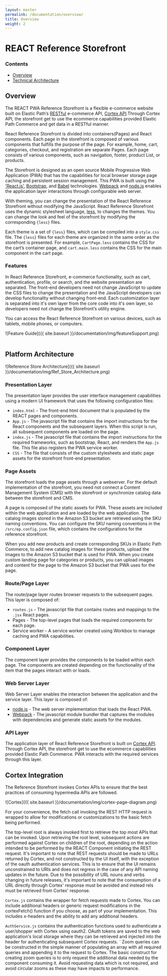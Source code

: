 ```yaml
---
layout: master
permalink: /documentation/overview/
title: Overview
weight: 2
---
```

# REACT Reference Storefront

### Contents
- [Overview](/documentation/Overview.md#Overview)
- [Technical Architecture](/documentation/Overview.md#platform_architecture)


## Overview

The REACT PWA Reference Storefront is a flexible e-commerce website built on Elastic Path’s [RESTful](http://en.wikipedia.org/wiki/Representational_state_transfer) e-commerce API,  [Cortex API](https://developers.elasticpath.com/commerce/7.3/Cortex-API-Front-End-Development/Getting-Started/Introduction).Through Cortex API, the storefront get to use the ecommerce capabilities provided Elastic Path Commerce and get data in a RESTful manner.

React Reference Storefront is divided into containers(Pages) and React components. Each page in the storefront is composed of various components that fulfills the purpose of the page. For example, home, cart, categories, checkout, and registration are separate Pages. Each page consists of various components, such as navigation, footer, product List, or products.

The Storefront is designed as an open source Mobile Progressive Web Application (PWA) that has the capabilities for local browser storage page caching and persistent session management. This PWA is built using the ['React.js'](https://reactjs.org/), [Bootstrap](https://getbootstrap.com/docs/4.0/getting-started/introduction/), and [Babel](https://babeljs.io/) technologies. [Webpack](https://webpack.js.org/) and [node.js](https://nodejs.org/en/) enables the application layer interactions through configurable web server.

With theming, you can change the presentation of the React Reference Storefront without modifying the JavaScript. React Reference Storefront uses the dynamic stylesheet language, [less](http://lesscss.org/), to changes the themes. You can change the look and feel of the storefront by modifying the corresponding `{less}` files.

Each theme is a set of `{less}` files, which can be compiled into a `style.css` file. The `{less}` files for each theme are organized in the same order as the storefront is presented.
For example, `CartPage.less` contains the CSS for the cart’s container page, and  `cart.main.less` contains the CSS for the main component in the cart page.

### Features

In React Reference Storefront, e-commerce functionality, such as cart, authentication, profile, or search, and the website presentation are separated. The front-end developers need not change JavaScript to update the CSS files to change the presentation and the JavaScript developers can develop functionality without changing front-end. Each customization layer is separated into it's own layer from the core code into it's own layer, so developers need not change the Storefront’s utility engine.

You can access the React Reference Storefront on various devices, such as tablets, mobile phones, or computers.

![Feature Guide]({{ site.baseurl }}/documentation/img/featureSupport.png)
<br/><br/>


## Platform Architecture

![Reference Store Architecture]({{ site.baseurl }}/documentation/img/Ref_Store_Architecture.png)
<br/>

### Presentation Layer

The presentation layer provides the user interface management capabilities using a modern UI framework that uses the following configuration files:
- `index.html` - The front-end html document that is populated by the REACT pages and components.
- `App.js` - The javascript file that contains the import instructions for the React components and the subsequent layers. When this script is run, all subsequent components are loaded on the page.
- `index.js` - The javascript file that contains the import instructions for the required frameworks, such as bootstrap, React, and renders the `App.js` file. This file also registers the PWA service worker.
- `CSS` - The file that consists of the  custom stylesheets and static page assets for the storefront front-end presentation.

### Page Assets

The storefront loads the page assets  through a webserver. For the default implementation of the storefront, you need not connect a Content Management System (CMS) with the storefront or synchronize catalog data between the storefront and CMS.

A page is composed of the static assets for PWA. These assets are included within the web application and are loaded by the web application. The catalog images stored in the Amazon S3 bucket are retrieved using the SKU naming conventions. You can configure the SKU naming conventions in the `/src/ep.config.json` file, which contains the configurations for the reference storefront.

When you add new products and create corresponding SKUs in Elastic Path Commerce, to add new catalog images for these products, upload the images to the Amazon S3 bucket that is used for PWA. When you create custom landing page for categories or products, you can upload images and content for the page to the Amazon S3 bucket that PWA uses for the page.

### Route/Page Layer

The route/page layer routes browser requests to the subsequent pages. This layer is composed of:
* `routes.js` - The javascript file that contains routes and mappings to the `.jsx` React pages.
* Pages - The top-level pages that loads the required components for each page.
* Service worker - A service worker  created using Workbox to manage caching and PWA capabilities.

### Component Layer

The component layer provides the components to be loaded within each page. The components are created depending on the functionality of the item that the pages interact with or loads.

### Web Server Layer

Web Server Layer enables the interaction between the application and the service layer. This layer is composed of:
* [node.js](https://nodejs.org/en/) - The web server implementation that loads the React PWA.
* [Webpack](https://webpack.js.org/) - The  javascript module bundler that captures the modules with dependencies and generate static assets for the modules.

### API Layer

The application layer of React Reference Storefront is built on [Cortex API](https://developers.elasticpath.com/commerce/7.3/Cortex-API-Front-End-Development/Getting-Started/Introduction). Through Cortex API, the storefront get to use the ecommerce capabilities provided Elastic Path Commerce. PWA interacts with the required services through this layer.

## Cortex Integration

The Reference Storefront invokes Cortex APIs to ensure that the best practices of consuming hypermedia APIs are followed.

![Cortex]({{ site.baseurl }}/documentation/img/cortex-page-diagram.png)

For your convenience, the fetch call invoking the REST HTTP request is wrapped to allow for modifications or customizations to the basic fetch being performed.

The top-level root is always invoked first to retrieve the top most APIs that can be invoked. Upon retrieving the root level, subsequent actions are performed against Cortex on children of the root, depending on the action intended to be performed by the REACT Component initiating the REST request. It's important to note that REST requests should be made to URLs returned by Cortex, and not constructed by the UI itself, with the exception of the oauth authentication services. This is to ensure that the UI remains unconstrained to URIs and does not regress in the case of any API naming updates in the future. Due to the possibility of URL nouns and verbs changing in future releases, it's important to note that the consumption of a URL directly through Cortex' response must be avoided and instead rels must be retrieved from Cortex' response.

`Cortex.js` contains the wrapper for fetch requests made to Cortex. You can include additional headers or generic request modifications in the cortexFetch() function if you choose, as part of your implementation. This includes x-headers and the ability to add any additional headers.

`AuthService.js` contains the authentication functions used to authenticate a user/shopper with Cortex using oauth2. OAuth tokens are saved to the web application's local storage where they can be retrieved and injected into the header for authenticating subsequent Cortex requests.
`
Zoom queries can be constructed in the simple manner of populating an array with all required queries and appending it to the request to Cortex. The basic construct for creating zoom queries is to only request the additional data needed by the component consuming it. Avoid requesting data which is not required, and avoid circular zooms as these may have impacts to performance.
<br/><br/>
